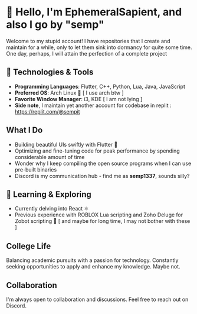 # 👋 Hello, I'm EphemeralSapient, and also I go by "semp" 

Welcome to my stupid account! I have repositories that I create and maintain for a while, only to let them sink into dormancy for quite some time. One day, perhaps, I will attain the perfection of a complete project

## 🔧 Technologies & Tools

- **Programming Languages**: Flutter, C++, Python, Lua, Java, JavaScript
- **Preferred OS**: Arch Linux 🐧 [ I use arch btw ]
- **Favorite Window Manager**: i3, KDE [ I am not lying ] 
- **Side note**, I maintain yet another account for codebase in replit : https://replit.com/@sempit
  
## What I Do

- Building beautiful UIs swiftly with Flutter 🎨
- Optimizing and fine-tuning code for peak performance by spending considerable amount of time
- Wonder why I keep compiling the open source programs when I can use pre-built binaries
- Discord is my communication hub - find me as **semp1337**, sounds silly?

## 🌱 Learning & Exploring

- Currently delving into React ⚛️ 
- Previous experience with ROBLOX Lua scripting and Zoho Deluge for Zobot scripting 🤖 [ and maybe for long time, I may not bother with these ]

## College Life
Balancing academic pursuits with a passion for technology. Constantly seeking opportunities to apply and enhance my knowledge. Maybe not.

## Collaboration
I'm always open to collaboration and discussions. Feel free to reach out on Discord.
